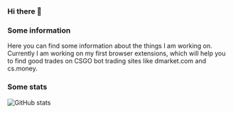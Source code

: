 ### Hi there 👋

### Some information

Here you can find some information about the things I am working on. Currently I am working on my first browser extensions, which will help you to find good trades on CSGO bot trading sites like dmarket.com and cs.money.

### Some stats

![GitHub stats](https://github-readme-stats.vercel.app/api?username=lucatauer&theme=midnight-purple&show_icons=true)
